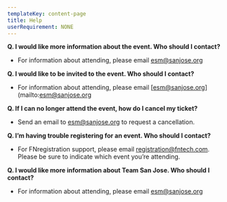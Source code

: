```yaml
---
templateKey: content-page
title: Help
userRequirement: NONE
---
```

**Q. I would like more information about the event. Who should I contact?**

* For information about attending, please email [esm@sanjose.org](mailto:esm@sanjose.org)

**Q. I would like to be invited to the event. Who should I contact?**

* For information about attending, please email [esm@sanjose.org](mailto:esm@sanjose.org</a>

**Q. If I can no longer attend the event, how do I cancel my ticket?**

* Send an email to [esm@sanjose.org](mailto:esm@sanjose.org) to request a cancellation.

**Q. I’m having trouble registering for an event. Who should I contact?**

* For FNregistration support, please email [registration@fntech.com](mailto:registration@fntech.com). Please be sure to indicate which event you’re attending.

**Q. I would like more information about Team San Jose. Who should I contact?**

* For information about attending, please email [esm@sanjose.org](mailto:esm@sanjose.org)

